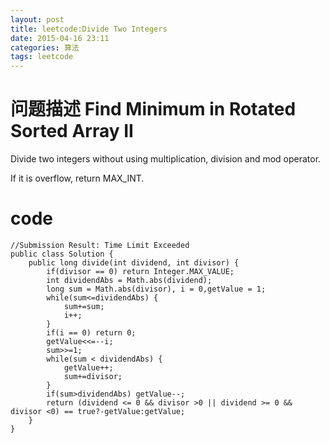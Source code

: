 ```yaml
---
layout: post
title: leetcode:Divide Two Integers  
date: 2015-04-16 23:11 
categories: 算法
tags: leetcode
---
```


# 问题描述 Find Minimum in Rotated Sorted Array II 
 
Divide two integers without using multiplication, division and mod operator.

If it is overflow, return MAX_INT.

# code

```
//Submission Result: Time Limit Exceeded
public class Solution {
    public long divide(int dividend, int divisor) {
    	if(divisor == 0) return Integer.MAX_VALUE;
    	int dividendAbs = Math.abs(dividend);
        long sum = Math.abs(divisor), i = 0,getValue = 1;
        while(sum<=dividendAbs) {
            sum+=sum;
            i++;
        }
        if(i == 0) return 0;
        getValue<<=--i;
        sum>>=1;
        while(sum < dividendAbs) {
            getValue++;
        	sum+=divisor;
        }
        if(sum>dividendAbs) getValue--;
        return (dividend <= 0 && divisor >0 || dividend >= 0 && divisor <0) == true?-getValue:getValue;
    }
}
```